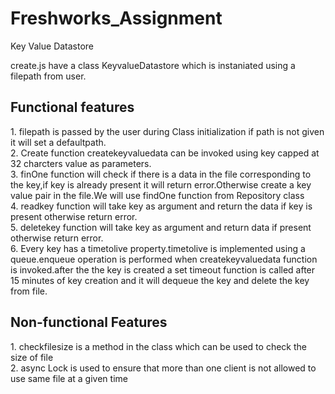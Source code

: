 # Freshworks_Assignment

Key Value Datastore

create.js have a class KeyvalueDatastore which is instaniated using a filepath from user.

<h2><b>Functional features</b></h2>
1. filepath is passed by the user during Class initialization if path is not given it will set a defaultpath.<br>
2. Create function createkeyvaluedata can be invoked using key capped at 32 charcters value as parameters.<br>
3. finOne function will check if there is a data in the file corresponding to the key,if key is already present it will return error.Otherwise create a key value pair in the file.We will use findOne function from Repository class<br>
4. readkey function will take key as argument and return the data if key is present otherwise return error.<br>
5. deletekey function will take key as argument and return data if present otherwise return error.<br>
6. Every key has a timetolive property.timetolive is implemented using a queue.enqueue operation is performed when createkeyvaluedata function is invoked.after the the key is created a set timeout function is called after 15 minutes of key creation and it will dequeue the key and delete the key from file.<br>

<h2><b>Non-functional Features</b></h2>
1. checkfilesize is a method in the class which can be used to check the size of file<br>
2. async Lock is used to ensure that more than one client is not allowed to use same file at a given time<br>


